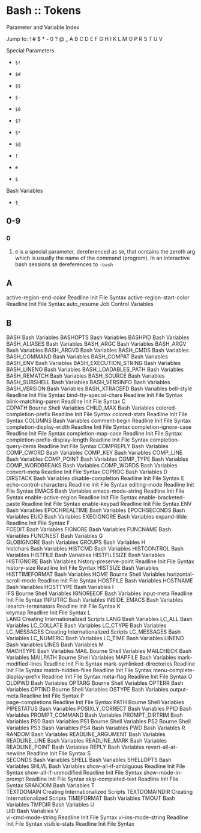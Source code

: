 # Bash :: Tokens

Parameter and Variable Index

Jump to: ! # $ * - 0 ? @ _ A B C D E F G H I K L M O P R S T U V

Special Parameters
- `$!`
- `$#`
- `$$`
- `$-`
- `$0`
- `$?`
- `$*`
- `$@`

- `!`
- `#`
- `$`


Bash Variables
- `$_`


## 0-9

### 0
1. `0` is a special parameter, dereferenced as `$0`, that ocntains the zeroth arg which is usually the name of the command (program). In an interactive bash sessions `$0` dereferences to `-bash`


## A

active-region-end-color Readline Init File Syntax
active-region-start-color Readline Init File Syntax
auto_resume Job Control Variables

## B

BASH Bash Variables
BASHOPTS Bash Variables
BASHPID Bash Variables
BASH_ALIASES Bash Variables
BASH_ARGC Bash Variables
BASH_ARGV Bash Variables
BASH_ARGV0 Bash Variables
BASH_CMDS Bash Variables
BASH_COMMAND Bash Variables
BASH_COMPAT Bash Variables
BASH_ENV Bash Variables
BASH_EXECUTION_STRING Bash Variables
BASH_LINENO Bash Variables
BASH_LOADABLES_PATH Bash Variables
BASH_REMATCH Bash Variables
BASH_SOURCE Bash Variables
BASH_SUBSHELL Bash Variables
BASH_VERSINFO Bash Variables
BASH_VERSION Bash Variables
BASH_XTRACEFD Bash Variables
bell-style Readline Init File Syntax
bind-tty-special-chars Readline Init File Syntax
blink-matching-paren Readline Init File Syntax
C  
CDPATH Bourne Shell Variables
CHILD_MAX Bash Variables
colored-completion-prefix Readline Init File Syntax
colored-stats Readline Init File Syntax
COLUMNS Bash Variables
comment-begin Readline Init File Syntax
completion-display-width Readline Init File Syntax
completion-ignore-case Readline Init File Syntax
completion-map-case Readline Init File Syntax
completion-prefix-display-length Readline Init File Syntax
completion-query-items Readline Init File Syntax
COMPREPLY Bash Variables
COMP_CWORD Bash Variables
COMP_KEY Bash Variables
COMP_LINE Bash Variables
COMP_POINT Bash Variables
COMP_TYPE Bash Variables
COMP_WORDBREAKS Bash Variables
COMP_WORDS Bash Variables
convert-meta Readline Init File Syntax
COPROC Bash Variables
D  
DIRSTACK Bash Variables
disable-completion Readline Init File Syntax
E  
echo-control-characters Readline Init File Syntax
editing-mode Readline Init File Syntax
EMACS Bash Variables
emacs-mode-string Readline Init File Syntax
enable-active-region Readline Init File Syntax
enable-bracketed-paste Readline Init File Syntax
enable-keypad Readline Init File Syntax
ENV Bash Variables
EPOCHREALTIME Bash Variables
EPOCHSECONDS Bash Variables
EUID Bash Variables
EXECIGNORE Bash Variables
expand-tilde Readline Init File Syntax
F  
FCEDIT Bash Variables
FIGNORE Bash Variables
FUNCNAME Bash Variables
FUNCNEST Bash Variables
G  
GLOBIGNORE Bash Variables
GROUPS Bash Variables
H  
histchars Bash Variables
HISTCMD Bash Variables
HISTCONTROL Bash Variables
HISTFILE Bash Variables
HISTFILESIZE Bash Variables
HISTIGNORE Bash Variables
history-preserve-point Readline Init File Syntax
history-size Readline Init File Syntax
HISTSIZE Bash Variables
HISTTIMEFORMAT Bash Variables
HOME Bourne Shell Variables
horizontal-scroll-mode Readline Init File Syntax
HOSTFILE Bash Variables
HOSTNAME Bash Variables
HOSTTYPE Bash Variables
I  
IFS Bourne Shell Variables
IGNOREEOF Bash Variables
input-meta Readline Init File Syntax
INPUTRC Bash Variables
INSIDE_EMACS Bash Variables
isearch-terminators Readline Init File Syntax
K  
keymap Readline Init File Syntax
L  
LANG Creating Internationalized Scripts
LANG Bash Variables
LC_ALL Bash Variables
LC_COLLATE Bash Variables
LC_CTYPE Bash Variables
LC_MESSAGES Creating Internationalized Scripts
LC_MESSAGES Bash Variables
LC_NUMERIC Bash Variables
LC_TIME Bash Variables
LINENO Bash Variables
LINES Bash Variables
M  
MACHTYPE Bash Variables
MAIL Bourne Shell Variables
MAILCHECK Bash Variables
MAILPATH Bourne Shell Variables
MAPFILE Bash Variables
mark-modified-lines Readline Init File Syntax
mark-symlinked-directories Readline Init File Syntax
match-hidden-files Readline Init File Syntax
menu-complete-display-prefix Readline Init File Syntax
meta-flag Readline Init File Syntax
O  
OLDPWD Bash Variables
OPTARG Bourne Shell Variables
OPTERR Bash Variables
OPTIND Bourne Shell Variables
OSTYPE Bash Variables
output-meta Readline Init File Syntax
P  
page-completions Readline Init File Syntax
PATH Bourne Shell Variables
PIPESTATUS Bash Variables
POSIXLY_CORRECT Bash Variables
PPID Bash Variables
PROMPT_COMMAND Bash Variables
PROMPT_DIRTRIM Bash Variables
PS0 Bash Variables
PS1 Bourne Shell Variables
PS2 Bourne Shell Variables
PS3 Bash Variables
PS4 Bash Variables
PWD Bash Variables
R  
RANDOM Bash Variables
READLINE_ARGUMENT Bash Variables
READLINE_LINE Bash Variables
READLINE_MARK Bash Variables
READLINE_POINT Bash Variables
REPLY Bash Variables
revert-all-at-newline Readline Init File Syntax
S  
SECONDS Bash Variables
SHELL Bash Variables
SHELLOPTS Bash Variables
SHLVL Bash Variables
show-all-if-ambiguous Readline Init File Syntax
show-all-if-unmodified Readline Init File Syntax
show-mode-in-prompt Readline Init File Syntax
skip-completed-text Readline Init File Syntax
SRANDOM Bash Variables
T  
TEXTDOMAIN Creating Internationalized Scripts
TEXTDOMAINDIR Creating Internationalized Scripts
TIMEFORMAT Bash Variables
TMOUT Bash Variables
TMPDIR Bash Variables
U  
UID Bash Variables
V  
vi-cmd-mode-string Readline Init File Syntax
vi-ins-mode-string Readline Init File Syntax
visible-stats Readline Init File Syntax
